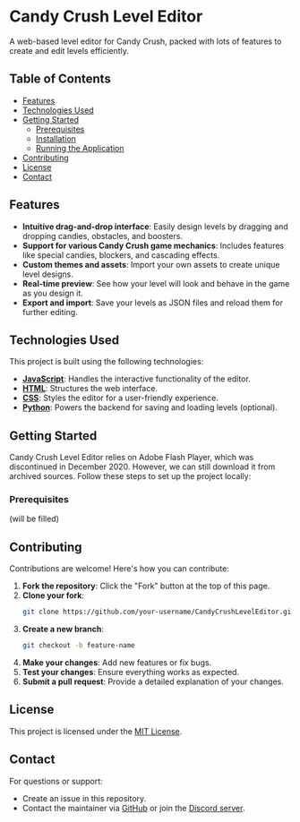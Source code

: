 # Candy Crush Level Editor

A web-based level editor for Candy Crush, packed with lots of features to create and edit levels efficiently.

## Table of Contents
- [Features](#features)
- [Technologies Used](#technologies-used)
- [Getting Started](#getting-started)
  - [Prerequisites](#prerequisites)
  - [Installation](#installation)
  - [Running the Application](#running-the-application)
- [Contributing](#contributing)
- [License](#license)
- [Contact](#contact)

## Features
- **Intuitive drag-and-drop interface**: Easily design levels by dragging and dropping candies, obstacles, and boosters.
- **Support for various Candy Crush game mechanics**: Includes features like special candies, blockers, and cascading effects.
- **Custom themes and assets**: Import your own assets to create unique level designs.
- **Real-time preview**: See how your level will look and behave in the game as you design it.
- **Export and import**: Save your levels as JSON files and reload them for further editing.

## Technologies Used
This project is built using the following technologies:
- **[JavaScript](https://developer.mozilla.org/en-US/docs/Web/JavaScript)**: Handles the interactive functionality of the editor.
- **[HTML](https://developer.mozilla.org/en-US/docs/Web/HTML)**: Structures the web interface.
- **[CSS](https://developer.mozilla.org/en-US/docs/Web/CSS)**: Styles the editor for a user-friendly experience.
- **[Python](https://www.python.org/)**: Powers the backend for saving and loading levels (optional).

## Getting Started
Candy Crush Level Editor relies on Adobe Flash Player, which was discontinued in December 2020. However, we can still download it from archived sources. Follow these steps to set up the project locally:

### Prerequisites
(will be filled)

## Contributing
Contributions are welcome! Here's how you can contribute:
1. **Fork the repository**: Click the "Fork" button at the top of this page.
2. **Clone your fork**: 
   ```bash
   git clone https://github.com/your-username/CandyCrushLevelEditor.git
   ```
3. **Create a new branch**: 
   ```bash
   git checkout -b feature-name
   ```
4. **Make your changes**: Add new features or fix bugs.
5. **Test your changes**: Ensure everything works as expected.
6. **Submit a pull request**: Provide a detailed explanation of your changes.

## License
This project is licensed under the [MIT License](LICENSE).

## Contact
For questions or support:
- Create an issue in this repository.
- Contact the maintainer via [GitHub](https://github.com/tp-duolingo) or join the [Discord server](https://discord.gg/).
